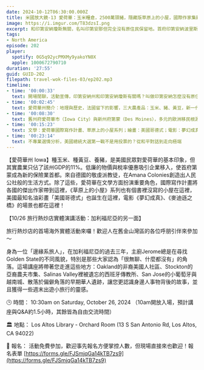 ```yaml
---
date: 2024-10-12T06:30:00.000Z
title: 米國放大鏡-13 愛荷華：玉米糧倉，2500萬頭豬，隱藏版草原上的小屋，國際作家集散地 (ep.202)
image: https://i.imgur.com/T83dzsI.png
excerpt: 和印第安納瓊斯無關，名叫印第安那但完全沒有原住民保留地。首府印第安納波里斯是三大汽車賽事之一Indy 500每年舉辦的地點，往東南一點的哥倫布匯集了多位普立茲克獎建築大師的作品，這個州也許沒我們以為的那麼平凡。
tags:
- North America
episode: 202
player:
  spotify: 0G5q92ycPMXMy9yakoYN0X
  apple: 1000672790710
duration: '27:55'
guid: GUID-202
filepath: travel-wok-files-03/ep202.mp3
timeline:
- time: '00:00:33'
  text: 開場閒聊，活動宣傳，印第安納州和印第安納瓊斯有關嗎？叫做印第安納怎麼沒有原住民？
- time: '00:02:45'
  text: 愛荷華州簡介：地理與歷史，法國留下的影響，三大農產品：玉米、豬、黃豆，新一代保險業首都
- time: '00:08:30'
  text: 舊州府愛荷華市（Iowa City）與新州府第蒙（Des Moines），多元的歐洲移民根源
- time: '00:15:23'
  text: 文學：愛荷華國際寫作計畫、草原上的小屋系列；繪畫：美國哥德式；電影：夢幻成真、麥迪遜之橋
- time: '00:23:14'
  text: 不專業選情分析，美國總統大選第一戰不是用投票的？從和平對話到走向極端
---
```

【愛荷華州 Iowa】種玉米、種黃豆、養豬，是美國民眾對愛荷華的基本印象，但其實農業只佔了該州GDP的11%。低廉的物價與稅率優惠吸引企業移入，使首府第蒙成為新的保險業首都。來自德國的敬虔派教徒，在Amana Colonies創造出人民公社般的生活方式。除了這些，愛荷華在文學方面扮演重要角色，國際寫作計畫將各國的傑出作家帶到這裡，《草原上的小屋》系列也有個書裡沒寫的小屋在這裡，美國最知名油彩畫「美國哥德式」也誕生在這裡，電影《夢幻成真》、《麥迪遜之橋》的場景也都在這裡！

【10/26 旅行熱炒店實體演講活動：加利福尼亞的另一面】

旅行熱炒店的首場海外實體活動來囉！歡迎人在舊金山灣區的各位呼朋引伴來參加～

身為一位「邊緣系旅人」，在加利福尼亞的過去三年，主廚Jerome總是在尋找Golden State的不同風貌，特別是那些大家認為「很無聊、什麼都沒有」的角落。這場講座將帶著您走進這些地方：Oakland的非裔美國人社區、Stockton的亞裔農夫市集、Salinas Valley裡被遺忘的西班牙傳教所、San Jose的小葡萄牙與越南城、散落於偏僻角落的早期華人遺跡，讓您更認識身邊人事物背後的故事，並且獲得一些週末出遊小旅行的靈感。

🕒 時間： 10:30am on Saturday, October 26, 2024 （10am開放入場，預計講座與Q&A約1.5小時，其餘皆為自由交流時間）

🏛️ 地點： Los Altos Library - Orchard Room (13 S San Antonio Rd, Los Altos, CA 94022)

🎫 報名： 活動免費參加，歡迎事先報名方便掌控人數，但現場直接來也歡迎！報名表單 [https://forms.gle/FJSmjqGa14kTB7zs9](https://forms.gle/FJSmjqGa14kTB7zs9)
